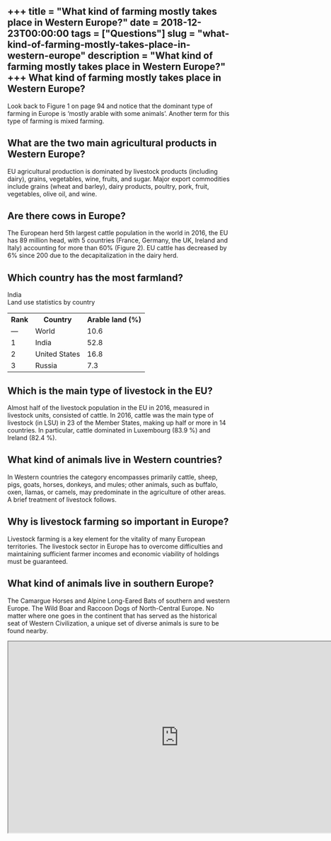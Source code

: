 +++
title = "What kind of farming mostly takes place in Western Europe?"
date = 2018-12-23T00:00:00
tags = ["Questions"]
slug = "what-kind-of-farming-mostly-takes-place-in-western-europe"
description = "What kind of farming mostly takes place in Western Europe?"
+++
What kind of farming mostly takes place in Western Europe?
----------------------------------------------------------

Look back to Figure 1 on page 94 and notice that the dominant type of farming in Europe is ‘mostly arable with some animals’. Another term for this type of farming is mixed farming.

What are the two main agricultural products in Western Europe?
--------------------------------------------------------------

EU agricultural production is dominated by livestock products (including dairy), grains, vegetables, wine, fruits, and sugar. Major export commodities include grains (wheat and barley), dairy products, poultry, pork, fruit, vegetables, olive oil, and wine.

Are there cows in Europe?
-------------------------

The European herd 5th largest cattle population in the world in 2016, the EU has 89 million head, with 5 countries (France, Germany, the UK, Ireland and Italy) accounting for more than 60% (Figure 2). EU cattle has decreased by 6% since 200 due to the decapitalization in the dairy herd.

Which country has the most farmland?
------------------------------------

India  
Land use statistics by country

<table><tr><th>Rank</th><th>Country</th><th>Arable land (%)</th></tr><tr><td>—</td><td>World</td><td>10.6</td></tr><tr><td>1</td><td>India</td><td>52.8</td></tr><tr><td>2</td><td>United States</td><td>16.8</td></tr><tr><td>3</td><td>Russia</td><td>7.3</td></tr></table>

Which is the main type of livestock in the EU?
----------------------------------------------

Almost half of the livestock population in the EU in 2016, measured in livestock units, consisted of cattle. In 2016, cattle was the main type of livestock (in LSU) in 23 of the Member States, making up half or more in 14 countries. In particular, cattle dominated in Luxembourg (83.9 %) and Ireland (82.4 %).

What kind of animals live in Western countries?
-----------------------------------------------

In Western countries the category encompasses primarily cattle, sheep, pigs, goats, horses, donkeys, and mules; other animals, such as buffalo, oxen, llamas, or camels, may predominate in the agriculture of other areas. A brief treatment of livestock follows.

Why is livestock farming so important in Europe?
------------------------------------------------

Livestock farming is a key element for the vitality of many European territories. The livestock sector in Europe has to overcome difficulties and maintaining sufficient farmer incomes and economic viability of holdings must be guaranteed.

What kind of animals live in southern Europe?
---------------------------------------------

The Camargue Horses and Alpine Long-Eared Bats of southern and western Europe. The Wild Boar and Raccoon Dogs of North-Central Europe. No matter where one goes in the continent that has served as the historical seat of Western Civilization, a unique set of diverse animals is sure to be found nearby.

<iframe allow="accelerometer; autoplay; clipboard-write; encrypted-media; gyroscope; picture-in-picture" allowfullscreen="" class="__youtube_prefs__  epyt-is-override  no-lazyload" data-no-lazy="1" data-origheight="433" data-origwidth="770" data-skipgform_ajax_framebjll="" height="433" id="_ytid_75129" loading="lazy" src="https://www.youtube.com/embed/1LJaANm7B6k?enablejsapi=1&autoplay=0&cc_load_policy=0&cc_lang_pref=&iv_load_policy=1&loop=0&modestbranding=0&rel=1&fs=1&playsinline=0&autohide=2&theme=dark&color=red&controls=1&" title="YouTube player" width="770"></iframe>
